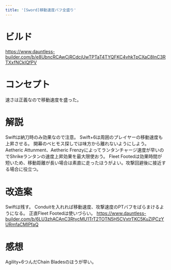 ```yaml
---
title: '[Sword]移動速度バフ全盛り'
---
```

# ビルド
https://www.dauntless-builder.com/b/e8UbncRCAwCjRCdcjUwTPTaT4TYQFKC4vhkTpCXaC8InC3RTXxfNCkIQfPV

# コンセプト
速さは正義なので移動速度を盛った。

# 解説
Swiftは納刀時のみ効果なので注意。
Swift+6は周囲のプレイヤーの移動速度も上昇させる。
開幕のベヒモス探しでは味方から離れないようにしよう。
Aetheric Attunment、Aetheric Frenzyによってランタンチャージ速度が早いのでShrikeランタンの速度上昇効果を最大限使おう。
Fleet Footedは効果時間が短いため、移動距離が長い場合は素直に走ったほうがよい。攻撃回避後に接近する場合に役立つ。

# 改造案
Swiftは残す。
Conduitを入れれば移動速度、攻撃速度のPTバフをばらまけるようになる。
正直Fleet Footedは使いづらい。
https://www.dauntless-builder.com/b/6LU3zhACAnC3RtycMU1TrT2TOTN5H5CVxtrTKC5KuZIPCzYURmfaCMIPfaQ

# 感想
Agility+6つんだChain Bladesのほうが早い。
